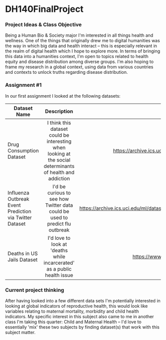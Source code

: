 # DH140FinalProject

### Project Ideas & Class Objective 

Being a Human Bio & Society major I'm interested in all things health and wellness. One of the things that originally drew me to digital humanities was the way in which big data and health interact – this is especially relevant in the realm of digital health which I hope to explore more. In terms of bringing this data into a humanities context, I'm open to topics related to health equity and disease distribution among diverse groups. I'm also hoping to frame my research in a global context, using data from various countries and contexts to unlock truths regarding disease distribution. 

### Assignment #1

In our first assignment I looked at the following datasets:

| Dataset Name  | Description  | Link  |
| ------------- |:-------------:| -----:|
| Drug Consumption Dataset     | I think this dataset could be interesting when looking at the social determinants of health and addiction | https://archive.ics.uci.edu/ml/datasets/Drug+consumption+%28quantified%29#|
| Influenza Outbreak Event Prediction via Twitter Dataset| I'd be curious to see how Twitter data could be used to predict flu outbreak      |   https://archive.ics.uci.edu/ml/datasets/Influenza+outbreak+event+prediction+via+Twitter+data |
| Deaths in US Jails Dataset | I'd love to look at 'deaths while incarcerated' as a public health issue   |    https://www.reuters.com/investigates/special-report/usa-jails-graphic/|

### Current project thinking

After having looked into a few different data sets I'm potentially interested in looking at global indicators of reproductive health, this would look like variables relating to maternal mortality, morbidity and child health indicators. My specific interest in this subject also came to me in another class I'm taking this quarter: Child and Maternal Health – I'd love to essentially 'mix' these two subjects by finding dataset(s) that work with this subject matter.
